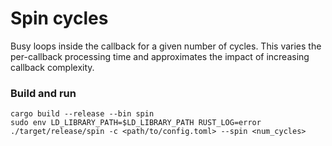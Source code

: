 # Spin cycles

Busy loops inside the callback for a given number of cycles.
This varies the per-callback processing time and approximates the impact of increasing callback complexity.

### Build and run
```
cargo build --release --bin spin
sudo env LD_LIBRARY_PATH=$LD_LIBRARY_PATH RUST_LOG=error ./target/release/spin -c <path/to/config.toml> --spin <num_cycles>
```